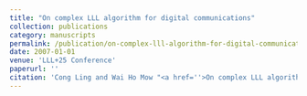 ```yaml
---
title: "On complex LLL algorithm for digital communications"
collection: publications
category: manuscripts
permalink: /publication/on-complex-lll-algorithm-for-digital-communications
date: 2007-01-01
venue: 'LLL+25 Conference'
paperurl: ''
citation: 'Cong Ling and Wai Ho Mow "<a href=''>On complex LLL algorithm for digital communications</a>", LLL+25 Conference, Caen, France, June-July 2007.'
---
```

